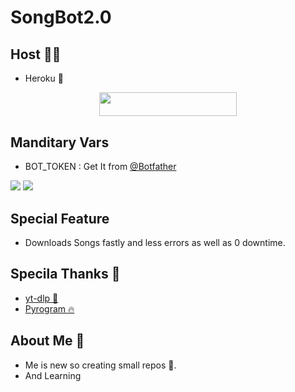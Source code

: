 # SongBot2.0
## Host 👨‍💻
- Heroku 🚀
<p align="center"><a href="https://heroku.com/deploy?template=https://github.com/MrTanaji/songbot2.0"> <img src="https://img.shields.io/badge/Deploy%20To%20Heroku-red?style=for-the-badge&logo=heroku" width="220" height="38.45"/></a></p>

## Manditary Vars
- BOT_TOKEN : Get It from [@Botfather](https://t.me/Botfather)

<a href="https://t.me/sillybots"><img src="https://img.shields.io/badge/Join-Telegram%20Channel-green.svg?logo=Telegram"></a>
<a href="https://t.me/botdevlopers"><img src="https://img.shields.io/badge/Join-Telegram%20Group-orange.svg?logo=telegram"></a>
## Special Feature
- Downloads Songs fastly and less errors as well as 0 downtime.


## Specila Thanks 💓
- [yt-dlp 📜](https://github.com/yt-dlp/yt-dlp)
- [Pyrogram 🔥](https://github.com/pyrogram/pyrogram)

## About Me 🙂
- Me is new so creating small repos 🥲. 
- And Learning 
